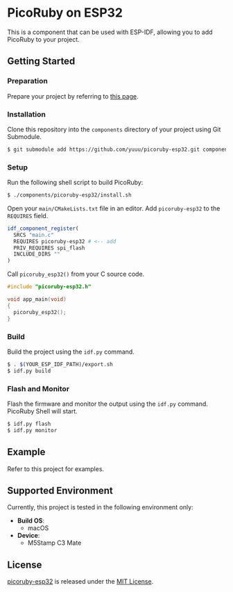 # PicoRuby on ESP32

This is a component that can be used with ESP-IDF, allowing you to add PicoRuby to your project.

## Getting Started

### Preparation

Prepare your project by referring to [this page](https://docs.espressif.com/projects/esp-idf/en/stable/esp32/get-started/index.html#).

### Installation

Clone this repository into the `components` directory of your project using Git Submodule.

```sh
$ git submodule add https://github.com/yuuu/picoruby-esp32.git components/picoruby-esp32
```

### Setup

Run the following shell script to build PicoRuby:

```sh
$ ./components/picoruby-esp32/install.sh
```

Open your `main/CMakeLists.txt` file in an editor. Add `picoruby-esp32` to the `REQUIRES` field.

```cmake
idf_component_register(
  SRCS "main.c"
  REQUIRES picoruby-esp32 # <-- add
  PRIV_REQUIRES spi_flash
  INCLUDE_DIRS ""
)
```

Call `picoruby_esp32()` from your C source code.

```c
#include "picoruby-esp32.h"

void app_main(void)
{
  picoruby_esp32();
}
```

### Build

Build the project using the `idf.py` command.

```sh
$ . $(YOUR_ESP_IDF_PATH)/export.sh
$ idf.py build
```

### Flash and Monitor

Flash the firmware and monitor the output using the `idf.py` command. PicoRuby Shell will start.

```sh
$ idf.py flash
$ idf.py monitor
```

## Example

Refer to this project for examples.

## Supported Environment

Currently, this project is tested in the following environment only:

- **Build OS**:
  - macOS
- **Device**:
  - M5Stamp C3 Mate

## License

[picoruby-esp32](https://github.com/yuuu/picoruby-esp32) is released under the [MIT License](https://github.com/yuuu/picoruby-esp32/blob/main/LICENSE).
